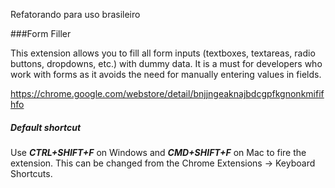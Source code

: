Refatorando para uso brasileiro


###Form Filler

This extension allows you to fill all form inputs (textboxes, textareas, radio buttons, dropdowns, etc.) with dummy data. It is a must for developers who work with forms as it avoids the need for manually entering values in fields.

https://chrome.google.com/webstore/detail/bnjjngeaknajbdcgpfkgnonkmififhfo

##### Default shortcut
Use ***CTRL+SHIFT+F*** on Windows and ***CMD+SHIFT+F*** on Mac to fire the extension. This can be changed from the Chrome Extensions -> Keyboard Shortcuts.
